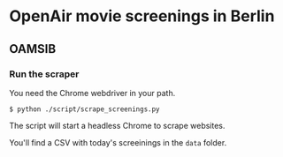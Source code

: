 # OpenAir movie screenings in Berlin
## OAMSIB

### Run the scraper

You need the Chrome webdriver in your path.

`$ python ./script/scrape_screenings.py`

The script will start a headless Chrome to scrape websites.

You'll find a CSV with today's screeinings in the `data` folder.
